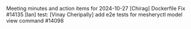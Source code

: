 Meeting minutes and action items for 2024-10-27
[Chirag]  Dockerfile Fix #14135
                    [Ian]  test: 
[Vinay Cheripally] add e2e tests for mesheryctl model view command #14098
